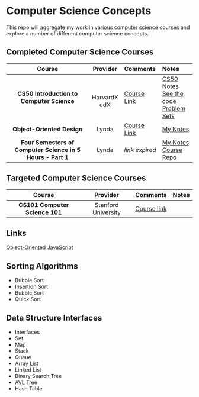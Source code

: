 # Computer Science Concepts

This repo will aggregate my work in various computer science courses and 
explore a number of different computer science concepts.

## Completed Computer Science Courses


| Course | Provider | Comments | Notes |
|:---:|:---:|:---|:---|
| **CS50 Introduction to Computer Science** | <br>HarvardX<br>edX | [Course Link](https://courses.edx.org/courses/course-v1:HarvardX+CS50+X/course/) |[CS50 Notes](https://github.com/coolinmc6/CS-concepts/blob/master/CS50-Intro-to-CS/CS50-Notes.md) <br> [See the code](https://github.com/coolinmc6/CS-concepts/tree/master/CS50-Intro-to-CS) <br> [Problem Sets](https://github.com/coolinmc6/CS-concepts/blob/master/CS50-Intro-to-CS/CS50-Notes.md#homework)|
|**Object-Oriented Design**|Lynda|[Course Link](https://www.lynda.com/Java-tutorials/Foundations-Programming-Object-Oriented-Design/96949-2.html)|[My Notes](https://github.com/coolinmc6/CS-concepts/blob/master/OO-design.md)|
|**Four Semesters of Computer Science in 5 Hours - Part 1**|Lynda|*link expired*|[My Notes](https://github.com/coolinmc6/CS-in-four)<br>[Course Repo](http://btholt.github.io/four-semesters-of-cs/)|

## Targeted Computer Science Courses

| Course | Provider | Comments | Notes |
|:---:|:---:|:---|:---|
| **CS101 Computer Science 101**|Stanford University|[Course link](https://lagunita.stanford.edu/courses/Engineering/CS101/Summer2014/info)| |


## Links

[Object-Oriented JavaScript](https://github.com/coolinmc6/CS-concepts/blob/master/OO-javascript.md)

## Sorting Algorithms
- Bubble Sort
- Insertion Sort
- Bubble Sort
- Quick Sort

## Data Structure Interfaces

- Interfaces
- Set
- Map
- Stack
- Queue
- Array List
- Linked List
- Binary Search Tree
- AVL Tree
- Hash Table